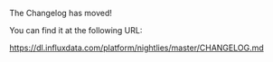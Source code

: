 The Changelog has moved!

You can find it at the following URL:

https://dl.influxdata.com/platform/nightlies/master/CHANGELOG.md
